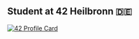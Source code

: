 <h2 align="left">Student at 42 Heilbronn 🇩🇪</h2>


[![42 Profile Card](https://1337-readme.vercel.app/api/profile?cursus=42cursus&email=hide&leet_logo=hide&login=akurz)](https://github.com/mohouyizme/1337-readme)

